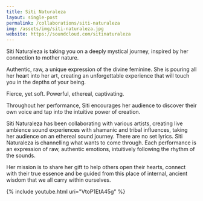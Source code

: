 ```yaml
---
title: Siti Naturaleza
layout: single-post
permalink: /collaborations/siti-naturaleza
img: /assets/img/siti-naturaleza.jpg
website: https://soundcloud.com/sitinaturaleza
---
```

Siti Naturaleza is taking you on a deeply mystical journey, inspired by her connection to mother nature.

Authentic, raw, a unique expression of the divine feminine. She is pouring all her heart into her art, creating an unforgettable experience that will touch you in the depths of your being.

Fierce, yet soft. Powerful, ethereal, captivating.

Throughout her performance, Siti encourages her audience to discover their own voice and tap into the intuitive power of creation.

Siti Naturaleza has been collaborating with various artists, creating live ambience sound experiences with shamanic and tribal influences, taking her audience on an ethereal sound journey.
There are no set lyrics. Siti Naturaleza is channelling what wants to come through. Each performance is an expression of raw, authentic emotions, intuitively following the rhythm of the sounds.

Her mission is to share her gift to help others open their hearts, connect with their true essence and be guided from this place of internal, ancient wisdom that we all carry within ourselves.

{% include youtube.html uri="VtoP1EtA45g" %}